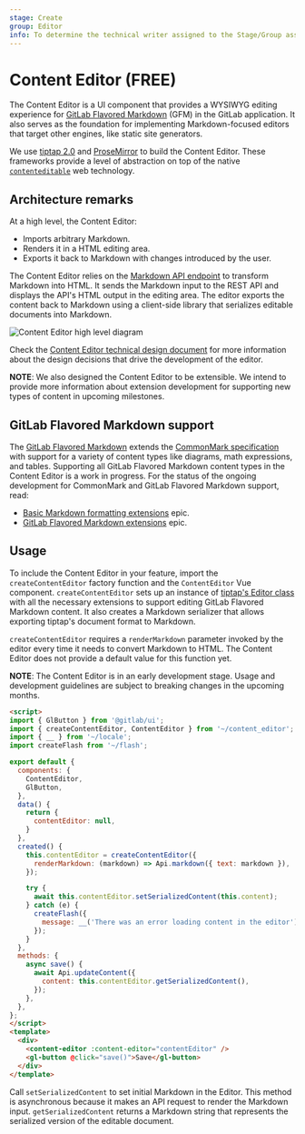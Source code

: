 ```yaml
---
stage: Create
group: Editor
info: To determine the technical writer assigned to the Stage/Group associated with this page, see https://about.gitlab.com/handbook/engineering/ux/technical-writing/#assignments
---
```


# Content Editor **(FREE)**

The Content Editor is a UI component that provides a WYSIWYG editing
experience for [GitLab Flavored Markdown](../../user/markdown.md) (GFM) in the GitLab application.
It also serves as the foundation for implementing Markdown-focused editors
that target other engines, like static site generators.

We use [tiptap 2.0](https://www.tiptap.dev/) and [ProseMirror](https://prosemirror.net/)
to build the Content Editor. These frameworks provide a level of abstraction on top of
the native
[`contenteditable`](https://developer.mozilla.org/en-US/docs/Web/Guide/HTML/Editable_content) web technology.

## Architecture remarks

At a high level, the Content Editor:

- Imports arbitrary Markdown.
- Renders it in a HTML editing area.
- Exports it back to Markdown with changes introduced by the user.

The Content Editor relies on the
[Markdown API endpoint](../../api/markdown.md) to transform Markdown
into HTML. It sends the Markdown input to the REST API and displays the API's
HTML output in the editing area. The editor exports the content back to Markdown
using a client-side library that serializes editable documents into Markdown.

![Content Editor high level diagram](img/content_editor_highlevel_diagram.png)

Check the [Content Editor technical design document](https://docs.google.com/document/d/1fKOiWpdHned4KOLVOOFYVvX1euEjMP5rTntUhpapdBg)
for more information about the design decisions that drive the development of the editor.

**NOTE**: We also designed the Content Editor to be extensible. We intend to provide
more information about extension development for supporting new types of content in upcoming
milestones.

## GitLab Flavored Markdown support

The [GitLab Flavored Markdown](../../user/markdown.md) extends
the [CommonMark specification](https://spec.commonmark.org/0.29/) with support for a
variety of content types like diagrams, math expressions, and tables. Supporting
all GitLab Flavored Markdown content types in the Content Editor is a work in progress. For
the status of the ongoing development for CommonMark and GitLab Flavored Markdown support, read:

- [Basic Markdown formatting extensions](https://gitlab.com/groups/gitlab-org/-/epics/5404) epic.
- [GitLab Flavored Markdown extensions](https://gitlab.com/groups/gitlab-org/-/epics/5438) epic.

## Usage

To include the Content Editor in your feature, import the `createContentEditor` factory
function and the `ContentEditor` Vue component. `createContentEditor` sets up an instance
of [tiptap's Editor class](https://www.tiptap.dev/api/editor) with all the necessary
extensions to support editing GitLab Flavored Markdown content. It also creates
a Markdown serializer that allows exporting tiptap's document format to Markdown.

`createContentEditor` requires a `renderMarkdown` parameter invoked
by the editor every time it needs to convert Markdown to HTML. The Content Editor
does not provide a default value for this function yet.

**NOTE**: The Content Editor is in an early development stage. Usage and development
guidelines are subject to breaking changes in the upcoming months.

```html
<script>
import { GlButton } from '@gitlab/ui';
import { createContentEditor, ContentEditor } from '~/content_editor';
import { __ } from '~/locale';
import createFlash from '~/flash';

export default {
  components: {
    ContentEditor,
    GlButton,
  },
  data() {
    return {
      contentEditor: null,
    }
  },
  created() {
    this.contentEditor = createContentEditor({
      renderMarkdown: (markdown) => Api.markdown({ text: markdown }),
    });

    try {
      await this.contentEditor.setSerializedContent(this.content);
    } catch (e) {
      createFlash({ 
        message: __('There was an error loading content in the editor'), error: e
      });
    }
  },
  methods: {
    async save() {
      await Api.updateContent({
        content: this.contentEditor.getSerializedContent(),
      });
    },
  },
};
</script>
<template>
  <div>
    <content-editor :content-editor="contentEditor" />
    <gl-button @click="save()">Save</gl-button>
  </div>
</template>
```

Call `setSerializedContent` to set initial Markdown in the Editor. This method is
asynchronous because it makes an API request to render the Markdown input.
`getSerializedContent` returns a Markdown string that represents the serialized
version of the editable document.
